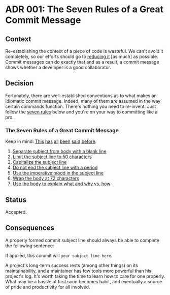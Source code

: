 <!--
© 2021 Marco Bresciani

Copying and distribution of this file, with or without modification, are
permitted in any medium without royalty provided the copyright notice
and this notice are preserved.
This file is offered as-is, without any warranty.

SPDX-FileCopyrightText: 2021 Marco Bresciani

SPDX-License-Identifier: FSFAP
-->
# ADR 001: The Seven Rules of a Great Commit Message

## Context
Re-establishing the context of a piece of code is wasteful.
We can't avoid it completely, so our efforts should go to [reducing
it](http://www.osnews.com/story/19266/WTFs_m) [as much] as possible.
Commit messages can do exactly that and as a result, a commit message
shows whether a developer is a good collaborator.

## Decision
Fortunately, there are well-established conventions as to what makes an
idiomatic commit message.
Indeed, many of them are assumed in the way certain commands function.
There's nothing you need to re-invent.
Just follow the [seven
rules](https://chris.beams.io/posts/git-commit/#seven-rules) below and
you're on your way to committing like a pro.

### The Seven Rules of a Great Commit Message
Keep in mind:
[This](http://tbaggery.com/2008/04/19/a-note-about-git-commit-messages.html)
[has](https://www.git-scm.com/book/en/v2/Distributed-Git-Contributing-to-a-Project#_commit_guidelines)
[all](https://github.com/torvalds/subsurface-for-dirk/blob/master/README.md#contributing)
[been](http://who-t.blogspot.co.at/2009/12/on-commit-messages.html)
[said](https://github.com/erlang/otp/wiki/writing-good-commit-messages)
[before](https://github.com/spring-projects/spring-framework/blob/30bce7/CONTRIBUTING.md#format-commit-messages).
1. [Separate subject from body with a blank
   line](https://chris.beams.io/posts/git-commit/#separate)
2. [Limit the subject line to 50
   characters](https://chris.beams.io/posts/git-commit/#limit-50)
3. [Capitalize the subject
   line](https://chris.beams.io/posts/git-commit/#capitalize)
4. [Do not end the subject line with a
   period](https://chris.beams.io/posts/git-commit/#end)
5. [Use the imperative mood in the subject
   line](https://chris.beams.io/posts/git-commit/#imperative)
6. [Wrap the body at 72
   characters](https://chris.beams.io/posts/git-commit/#wrap-72)
7. [Use the body to explain what and why vs.
   how](https://chris.beams.io/posts/git-commit/#why-not-how)

## Status
Accepted.

## Consequences
A properly formed commit subject line should always be able to complete
the following sentence:

If applied, this commit will `your subject line here`.

A project's long-term success rests (among other things) on its
maintainability, and a maintainer has few tools more powerful than his
project's log.
It's worth taking the time to learn how to care for one properly.
What may be a hassle at first soon becomes habit, and eventually a
source of pride and productivity for all involved.
